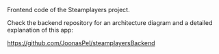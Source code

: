 Frontend code of the Steamplayers project.

Check the backend repository for an architecture diagram and a detailed
explanation of this app:

https://github.com/JoonasPel/steamplayersBackend
